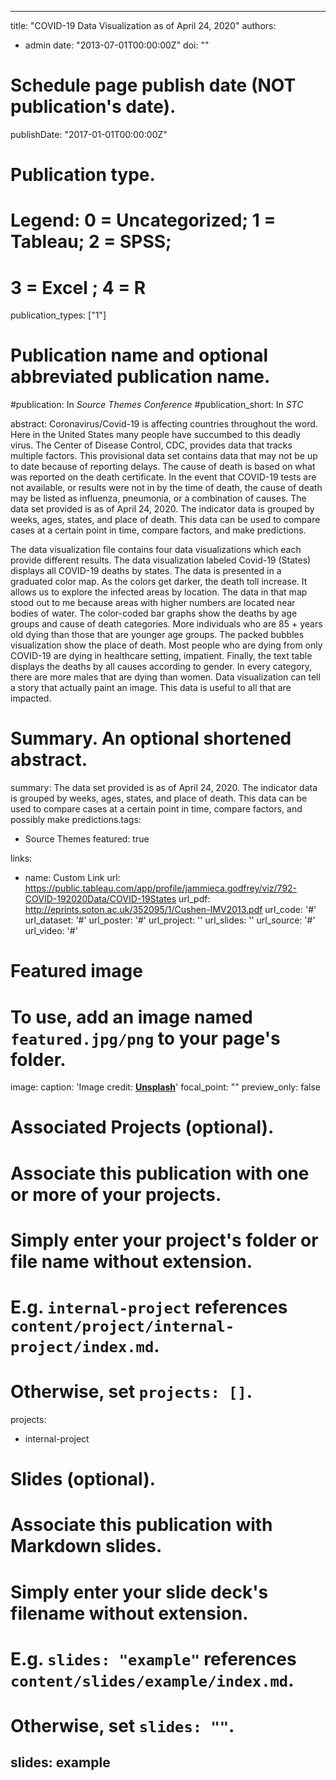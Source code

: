 
---
title: "COVID-19 Data Visualization as of April 24, 2020"
authors:
- admin
date: "2013-07-01T00:00:00Z"
doi: ""

# Schedule page publish date (NOT publication's date).
publishDate: "2017-01-01T00:00:00Z"

# Publication type.
# Legend: 0 = Uncategorized; 1 = Tableau; 2 = SPSS;
# 3 = Excel ; 4 = R
publication_types: ["1"]

# Publication name and optional abbreviated publication name.
#publication: In *Source Themes Conference*
#publication_short: In *STC*

abstract: Coronavirus/Covid-19 is affecting countries throughout the word. Here in the United States many people have succumbed to this deadly virus. The Center of Disease Control, CDC, provides data that tracks multiple factors. This provisional data set contains data that may not be up to date because of reporting delays. The cause of death is based on what was reported on the death certificate. In the event that COVID-19 tests are not available, or results were not in by the time of death, the cause of death may be listed as influenza, pneumonia, or a combination of causes. The data set provided is as of April 24, 2020. The indicator data is grouped by weeks, ages, states, and place of death. This data can be used to compare cases at a certain point in time, compare factors, and make predictions.

The data visualization file contains four data visualizations which each provide different results. The data visualization labeled Covid-19 (States) displays all COVID-19 deaths by states. The data is presented in a graduated color map. As the colors get darker, the death toll increase. It allows us to explore the infected areas by location. The data in that map stood out to me because areas with higher numbers are located near bodies of water. The color-coded bar graphs show the deaths by age groups and cause of death categories. More individuals who are 85 + years old dying than those that are younger age groups. The packed bubbles visualization show the place of death. Most people who are dying from only COVID-19 are dying in healthcare setting, impatient. Finally, the text table displays the deaths by all causes according to gender. In every category, there are more males that are dying than women. Data visualization can tell a story that actually paint an image. This data is useful to all that are impacted.

# Summary. An optional shortened abstract.
summary: The data set provided is as of April 24, 2020. The indicator data is grouped by weeks,
ages, states, and place of death. This data can be used to compare cases at a certain point in time,
compare factors, and possibly make predictions.tags:

- Source Themes
featured: true

links:
- name: Custom Link
  url: https://public.tableau.com/app/profile/jammieca.godfrey/viz/792-COVID-192020Data/COVID-19States
url_pdf: http://eprints.soton.ac.uk/352095/1/Cushen-IMV2013.pdf
url_code: '#'
url_dataset: '#'
url_poster: '#'
url_project: ''
url_slides: ''
url_source: '#'
url_video: '#'

# Featured image
# To use, add an image named `featured.jpg/png` to your page's folder. 
image:
  caption: 'Image credit: [**Unsplash**](https://unsplash.com/photos/pLCdAaMFLTE)'
  focal_point: ""
  preview_only: false

# Associated Projects (optional).
#   Associate this publication with one or more of your projects.
#   Simply enter your project's folder or file name without extension.
#   E.g. `internal-project` references `content/project/internal-project/index.md`.
#   Otherwise, set `projects: []`.
projects:
- internal-project

# Slides (optional).
#   Associate this publication with Markdown slides.
#   Simply enter your slide deck's filename without extension.
#   E.g. `slides: "example"` references `content/slides/example/index.md`.
#   Otherwise, set `slides: ""`.
slides: example
---
